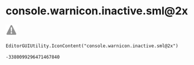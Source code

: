 # console.warnicon.inactive.sml@2x
![](/img/console.warnicon.inactive.sml@2x.png)

``` CSharp
EditorGUIUtility.IconContent("console.warnicon.inactive.sml@2x")
```
```
-3380099296471467840
```
